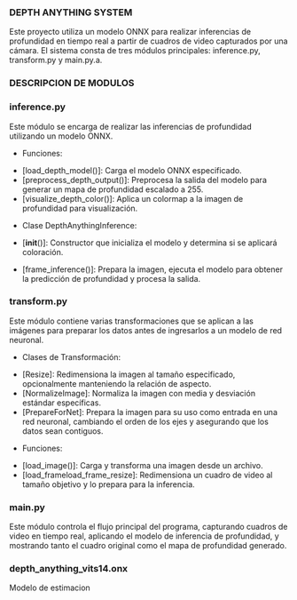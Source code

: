 ### DEPTH ANYTHING SYSTEM
Este proyecto utiliza un modelo ONNX para realizar inferencias de profundidad en tiempo real a partir de cuadros de video capturados por una cámara. El sistema consta de tres módulos principales: inference.py, transform.py y main.py.a.

### DESCRIPCION DE MODULOS

### inference.py
Este módulo se encarga de realizar las inferencias de profundidad utilizando un modelo ONNX.

* Funciones:

- [load_depth_model()]: Carga el modelo ONNX especificado.
- [preprocess_depth_output()]: Preprocesa la salida del modelo para generar un mapa de profundidad escalado a 255.
- [visualize_depth_color()]: Aplica un colormap a la imagen de profundidad para visualización.


* Clase DepthAnythingInference:

- [__init__()]: Constructor que inicializa el modelo y determina si se aplicará coloración.

- [frame_inference()]: Prepara la imagen, ejecuta el modelo para obtener la predicción de profundidad y procesa la salida.

### transform.py
Este módulo contiene varias transformaciones que se aplican a las imágenes para preparar los datos antes de ingresarlos a un modelo de red neuronal.

* Clases de Transformación:

- [Resize]: Redimensiona la imagen al tamaño especificado, opcionalmente manteniendo la relación de aspecto.
- [NormalizeImage]: Normaliza la imagen con media y desviación estándar específicas.
- [PrepareForNet]: Prepara la imagen para su uso como entrada en una red neuronal, cambiando el orden de los ejes y asegurando que los datos sean contiguos.

* Funciones:

- [load_image()]: Carga y transforma una imagen desde un archivo.
- [load_frameload_frame_resize]: Redimensiona un cuadro de video al tamaño objetivo y lo prepara para la inferencia.

### main.py
Este módulo controla el flujo principal del programa, capturando cuadros de video en tiempo real, aplicando el modelo de inferencia de profundidad, y mostrando tanto el cuadro original como el mapa de profundidad generado.

### depth_anything_vits14.onx
Modelo de estimacion


